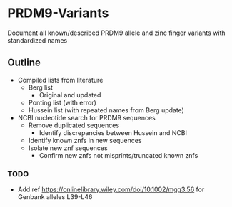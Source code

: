 # PRDM9-Variants
Document all known/described PRDM9 allele and zinc finger variants with standardized names


## Outline
- Compiled lists from literature
  - Berg list
    - Original and updated
  - Ponting list (with error)
  - Hussein list (with repeated names from Berg update)
- NCBI nucleotide search for PRDM9 sequences
  - Remove duplicated sequences
    - Identify discrepancies between Hussein and NCBI
  - Identify known znfs in new sequences
  - Isolate new znf sequences
    - Confirm new znfs not misprints/truncated known znfs

### TODO
- Add ref https://onlinelibrary.wiley.com/doi/10.1002/mgg3.56 for Genbank alleles L39-L46
